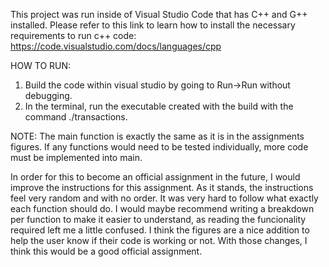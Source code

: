 This project was run inside of Visual Studio Code that has C++ and G++ installed. Please refer to this link to learn how to install the necessary requirements to run c++ code: https://code.visualstudio.com/docs/languages/cpp

HOW TO RUN:
1. Build the code within visual studio by going to Run->Run without debugging.
2. In the terminal, run the executable created with the build with the command ./transactions.

NOTE: The main function is exactly the same as it is in the assignments figures. If any functions would need to be tested individually, more code must be implemented into main. 

In order for this to become an official assignment in the future, I would improve the instructions for this assignment. As it stands, the instructions feel very random and with no order. It was very hard to follow what exactly each function should do. I would maybe recommend writing a breakdown per function to make it easier to understand, as reading the funcionality required left me a little confused. I think the figures are a nice addition to help the user know if their code is working or not. With those changes, I think this would be a good official assignment.
